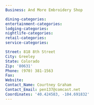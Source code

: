 ```yaml
---
Business: And More Embroidery Shop

dining-categories:
entertainment-categories:
lodging-categories:
nightlife-categories:
retail-categories:
service-categories:

Street: 818 8th Street
City: Greeley
State: Colorado
Zip: '80631'
Phone: (970) 381-1563
Fax:
Website:
Contact_Name: Courtney Graham
Contact_Email: pen137@comcast.net
Coordinates: '40.424583, -104.691832'
---
```



